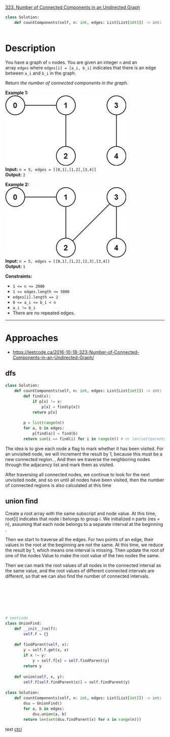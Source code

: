 [323. Number of Connected Components in an Undirected Graph](https://neetcode.io/problems/count-connected-components)

```python
class Solution:
    def countComponents(self, n: int, edges: List[List[int]]) -> int:
    
```

# Description
You have a graph of `n` nodes. You are given an integer `n` and an array `edges` where `edges[i] = [a_i, b_i]` indicates that there is an edge between `a_i` and `b_i` in the graph.

Return _the number of connected components in the graph_.

**Example 1:**  
![](!assets/attachments/Pasted%20image%2020240417154629.png)  
**Input:** `n = 5, edges = [[0,1],[1,2],[3,4]]`  
**Output:** `2`  

**Example 2:**  
![](!assets/attachments/Pasted%20image%2020240417154642.png)  
**Input:** `n = 5, edges = [[0,1],[1,2],[2,3],[3,4]]`  
**Output:** `1`

**Constraints:**
- `1 <= n <= 2000`
- `1 <= edges.length <= 5000`
- `edges[i].length == 2`
- `0 <= a_i <= b_i < n`
- `a_i != b_i`
- There are no repeated edges.

---

# Approaches


- https://leetcode.ca/2016-10-18-323-Number-of-Connected-Components-in-an-Undirected-Graph/




## dfs
```python
class Solution:
    def countComponents(self, n: int, edges: List[List[int]]) -> int:
        def find(x):
            if p[x] != x:
                p[x] = find(p[x])
            return p[x]

        p = list(range(n))
        for a, b in edges:
            p[find(a)] = find(b)
        return sum(i == find(i) for i in range(n)) # or len(set(parents))

```


The idea is to give each node a flag to mark whether it has been visited. For an unvisited node, we will increment the result by 1, because this must be a new connected region. , And then we traverse the neighboring nodes through the adjacency list and mark them as visited.

After traversing all connected nodes, we continue to look for the next unvisited node, and so on until all nodes have been visited, then the number of connected regions is also calculated at this time





## union find


Create a root array with the same subscript and node value. At this time, root[i] indicates that node i belongs to group i. We initialized n parts (res = n), assuming that each node belongs to a separate interval at the beginning .

Then we start to traverse all the edges. For two points of an edge, their values in the root at the beginning are not the same. At this time, we reduce the result by 1, which means one interval is missing. Then update the root of one of the nodes Value to make the root value of the two nodes the same.

Then we can mark the root values of all nodes in the connected interval as the same value, and the root values of different connected intervals are different, so that we can also find the number of connected intervals.




```python






# neetcode
class UnionFind:
    def __init__(self):
        self.f = {}

    def findParent(self, x):
        y = self.f.get(x, x)
        if x != y:
            y = self.f[x] = self.findParent(y)
        return y

    def union(self, x, y):
        self.f[self.findParent(x)] = self.findParent(y)

class Solution:
    def countComponents(self, n: int, edges: List[List[int]]) -> int:
        dsu = UnionFind()
        for a, b in edges:
            dsu.union(a, b)
        return len(set(dsu.findParent(x) for x in range(n)))

```






test
[ctci](../_refs/other/ctci.pdf)